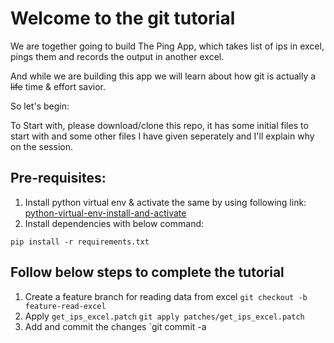 # Welcome to the git tutorial

We are together going to build The Ping App, which takes list of ips in excel, pings them and records the output in another excel.

And while we are building this app we will learn about how git is actually a <del>life</del> time & effort savior.

So let's begin:

To Start with, please download/clone this repo, it has some initial files to start with and some other files I have given seperately and I'll explain why on the session.

## Pre-requisites:
1. Install python virtual env & activate the same by using following link: [python-virtual-env-install-and-activate](https://www.geeksforgeeks.org/creating-python-virtual-environment-windows-linux/)
2. Install dependencies with below command:
```
pip install -r requirements.txt
```

## Follow below steps to complete the tutorial


1. Create a feature branch for reading data from excel
`git checkout -b feature-read-excel`
2. Apply `get_ips_excel.patch`
`git apply patches/get_ips_excel.patch`
3. Add and commit the changes
`git commit -a 